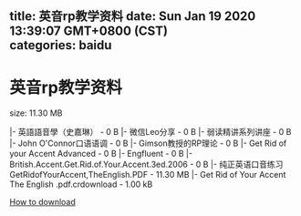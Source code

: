 
title: 英音rp教学资料
date: Sun Jan 19 2020 13:39:07 GMT+0800 (CST)    
categories: baidu
---

# 英音rp教学资料
size: 11.30 MB
 
 
|- 英語語音學（史嘉琳） - 0 B
|- 微信Leo分享 - 0 B
|- 弱读精讲系列讲座 - 0 B
|- John O'Connor口语语调 - 0 B
|- Gimson教授的RP理论 - 0 B
|- Get Rid of your Accent Advanced - 0 B
|- Engfluent - 0 B
|- British.Accent.Get.Rid.of.Your.Accent.3ed.2006 - 0 B
|- 纯正英语口音练习GetRidofYourAccent,TheEnglish.PDF - 11.30 MB
|- Get Rid of Your Accent The English .pdf.crdownload - 1.00 kB

[How to download](https://bpcam.bemobtrk.com/go/2ceec3aa-1ca2-46d6-b9ff-aaa5c184517c?jno=2157)